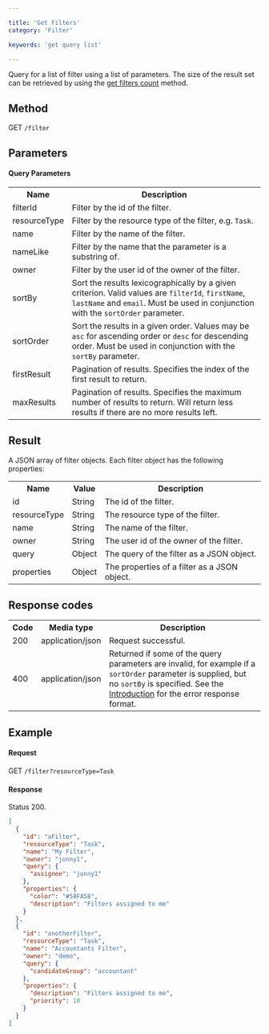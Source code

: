 ```yaml
---

title: 'Get Filters'
category: 'Filter'

keywords: 'get query list'

---
```



Query for a list of filter using a list of parameters.  The size of the result set can be retrieved
by using the [get filters count](ref:#filter-get-filters-count) method.


Method
------

GET `/filter`


Parameters
----------

#### Query Parameters

<table class="table table-striped">
  <tr>
    <th>Name</th>
    <th>Description</th>
  </tr>
  <tr>
    <td>filterId</td>
    <td>Filter by the id of the filter.</td>
  </tr>
  <tr>
    <td>resourceType</td>
    <td>Filter by the resource type of the filter, e.g. <code>Task</code>.</td>
  </tr>
  <tr>
    <td>name</td>
    <td>Filter by the name of the filter.</td>
  </tr>
  <tr>
    <td>nameLike</td>
    <td>Filter by the name that the parameter is a substring of.</td>
  </tr>
  <tr>
    <td>owner</td>
    <td>Filter by the user id of the owner of the filter.</td>
  </tr>
  <tr>
    <td>sortBy</td>
    <td>Sort the results lexicographically by a given criterion. Valid values are
    <code>filterId</code>, <code>firstName</code>, <code>lastName</code> and <code>email</code>.
    Must be used in conjunction with the <code>sortOrder</code> parameter.</td>
  </tr>
  <tr>
    <td>sortOrder</td>
    <td>Sort the results in a given order. Values may be <code>asc</code> for ascending order or <code>desc</code> for descending order.
    Must be used in conjunction with the <code>sortBy</code> parameter.</td>
  </tr>
  <tr>
    <td>firstResult</td>
    <td>Pagination of results. Specifies the index of the first result to return.</td>
  </tr>
  <tr>
    <td>maxResults</td>
    <td>Pagination of results. Specifies the maximum number of results to return. Will return less results if there are no more results left.</td>
  </tr>
</table>


Result
------

A JSON array of filter objects. Each filter object has the following properties:

<table class="table table-striped">
  <tr>
    <th>Name</th>
    <th>Value</th>
    <th>Description</th>
  </tr>
  <tr>
    <td>id</td>
    <td>String</td>
    <td>The id of the filter.</td>
  </tr>
  <tr>
    <td>resourceType</td>
    <td>String</td>
    <td>The resource type of the filter.</td>
  </tr>
  <tr>
    <td>name</td>
    <td>String</td>
    <td>The name of the filter.</td>
  </tr>
  <tr>
    <td>owner</td>
    <td>String</td>
    <td>The user id of the owner of the filter.</td>
  </tr>
  <tr>
    <td>query</td>
    <td>Object</td>
    <td>The query of the filter as a JSON object.</td>
  </tr>
  <tr>
    <td>properties</td>
    <td>Object</td>
    <td>The properties of a filter as a JSON object.</td>
  </tr>
</table>


Response codes
--------------

<table class="table table-striped">
  <tr>
    <th>Code</th>
    <th>Media type</th>
    <th>Description</th>
  </tr>
  <tr>
    <td>200</td>
    <td>application/json</td>
    <td>Request successful.</td>
  </tr>
  <tr>
    <td>400</td>
    <td>application/json</td>
    <td>
      Returned if some of the query parameters are invalid, for example if a <code>sortOrder</code>
      parameter is supplied, but no <code>sortBy</code> is specified. See the
      <a href="ref:#overview-introduction">Introduction</a> for the error response format.
    </td>
  </tr>
</table>


Example
-------

#### Request

GET `/filter?resourceType=Task`

#### Response

Status 200.

```json
[
  {
    "id": "aFilter",
    "resourceType": "Task",
    "name": "My Filter",
    "owner": "jonny1",
    "query": {
      "assignee": "jonny1"
    },
    "properties": {
      "color": "#58FA58",
      "description": "Filters assigned to me"
    }
  },
  {
    "id": "anotherFilter",
    "resourceType": "Task",
    "name": "Accountants Filter",
    "owner": "demo",
    "query": {
      "candidateGroup": "accountant"
    },
    "properties": {
      "description": "Filters assigned to me",
      "priority": 10
    }
  }
]
```
